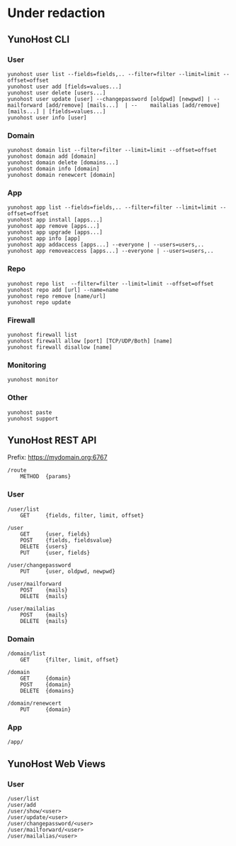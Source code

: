 Under redaction
===============


YunoHost CLI
------------

### User

    yunohost user list --fields=fields,.. --filter=filter --limit=limit --offset=offset
    yunohost user add [fields=values...]
    yunohost user delete [users...]
    yunohost user update [user] --changepassword [oldpwd] [newpwd] | --mailforward [add/remove] [mails...]  | --    mailalias [add/remove] [mails...] | [fields=values...]
    yunohost user info [user]
    
    
### Domain
    
    yunohost domain list --filter=filter --limit=limit --offset=offset
    yunohost domain add [domain]
    yunohost domain delete [domains...]
    yunohost domain info [domain]
    yunohost domain renewcert [domain]
    
    
### App 
    
    yunohost app list --fields=fields,.. --filter=filter --limit=limit --offset=offset
    yunohost app install [apps...]
    yunohost app remove [apps...]
    yunohost app upgrade [apps...]
    yunohost app info [app]
    yunohost app addaccess [apps...] --everyone | --users=users,..
    yunohost app removeaccess [apps...] --everyone | --users=users,..
    
    
### Repo
    
    yunohost repo list  --filter=filter --limit=limit --offset=offset
    yunohost repo add [url] --name=name
    yunohost repo remove [name/url]
    yunohost repo update
    
    
### Firewall
    
    yunohost firewall list
    yunohost firewall allow [port] [TCP/UDP/Both] [name]
    yunohost firewall disallow [name]
    
    
### Monitoring
    
    yunohost monitor
    
    
### Other
    
    yunohost paste
    yunohost support
    
    
    
YunoHost REST API
-----------------

Prefix: https://mydomain.org:6767
    
    /route
        METHOD  {params}
    
    
### User
    
    /user/list
        GET     {fields, filter, limit, offset}
    
    /user
        GET     {user, fields}
        POST    {fields, fieldsvalue}
        DELETE  {users}
        PUT     {user, fields}
    
    /user/changepassword
        PUT     {user, oldpwd, newpwd}
    
    /user/mailforward
        POST    {mails}
        DELETE  {mails}
    
    /user/mailalias
        POST    {mails}
        DELETE  {mails}
    
    
### Domain
    
    /domain/list
        GET     {filter, limit, offset}
    
    /domain
        GET     {domain}
        POST    {domain}
        DELETE  {domains}
    
    /domain/renewcert
        PUT     {domain}
    
    
### App

    /app/
    
    
    
YunoHost Web Views
------------------

### User
    
    /user/list
    /user/add
    /user/show/<user>
    /user/update/<user>
    /user/changepassword/<user>
    /user/mailforward/<user>
    /user/mailalias/<user>    